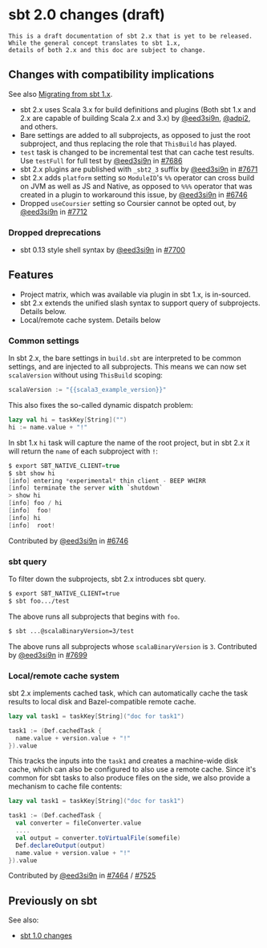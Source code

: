 sbt 2.0 changes (draft)
=======================

```admonish warning
This is a draft documentation of sbt 2.x that is yet to be released.
While the general concept translates to sbt 1.x,
details of both 2.x and this doc are subject to change.
```

Changes with compatibility implications
---------------------------------------

See also [Migrating from sbt 1.x](./migrating-from-sbt-1.x.md).

- sbt 2.x uses Scala 3.x for build definitions and plugins (Both sbt 1.x and 2.x are capable of building Scala 2.x and 3.x) by [@eed3si9n][@eed3si9n], [@adpi2][@adpi2], and others.
- Bare settings are added to all subprojects, as opposed to just the root subproject, and thus replacing the role that `ThisBuild` has played.
- `test` task is changed to be incremental test that can cache test results. Use `testFull` for full test by [@eed3si9n][@eed3si9n] in [#7686][7686]
- sbt 2.x plugins are published with `_sbt2_3` suffix by [@eed3si9n][@eed3si9n] in [#7671][7671]
- sbt 2.x adds `platform` setting so `ModuleID`'s `%%` operator can cross build on JVM as well as JS and Native, as opposed to `%%%` operator that was created in a plugin to workaround this issue, by [@eed3si9n][@eed3si9n] in [#6746][6746]
- Dropped `useCoursier` setting so Coursier cannot be opted out, by [@eed3si9n][@eed3si9n] in [#7712][7712]

### Dropped dreprecations

- sbt 0.13 style shell syntax by [@eed3si9n][@eed3si9n] in [#7700][7700]

Features
--------

- Project matrix, which was available via plugin in sbt 1.x, is in-sourced.
- sbt 2.x extends the unified slash syntax to support query of subprojects. Details below.
- Local/remote cache system. Details below

### Common settings

In sbt 2.x, the bare settings in `build.sbt` are interpreted to be common settings, and are injected to all subprojects. This means we can now set `scalaVersion` without using `ThisBuild` scoping:

```scala
scalaVersion := "{{scala3_example_version}}"
```

This also fixes the so-called dynamic dispatch problem:

```scala
lazy val hi = taskKey[String]("")
hi := name.value + "!"
```

In sbt 1.x `hi` task will capture the name of the root project, but in sbt 2.x it will return the `name` of each subproject with `!`:

```scala
$ export SBT_NATIVE_CLIENT=true
$ sbt show hi
[info] entering *experimental* thin client - BEEP WHIRR
[info] terminate the server with `shutdown`
> show hi
[info] foo / hi
[info]  foo!
[info] hi
[info]  root!
```

Contributed by [@eed3si9n][@eed3si9n] in [#6746][6746]

### sbt query

To filter down the subprojects, sbt 2.x introduces sbt query.

```bash
$ export SBT_NATIVE_CLIENT=true
$ sbt foo.../test
```

The above runs all subprojects that begins with `foo`.

```bash
$ sbt ...@scalaBinaryVersion=3/test
```

The above runs all subprojects whose `scalaBinaryVersion` is `3`. Contributed by [@eed3si9n][@eed3si9n] in [#7699][7699]

### Local/remote cache system

sbt 2.x implements cached task, which can automatically cache the task results to local disk and Bazel-compatible remote cache.

```scala
lazy val task1 = taskKey[String]("doc for task1")

task1 := (Def.cachedTask {
  name.value + version.value + "!"
}).value
```

This tracks the inputs into the `task1` and creates a machine-wide disk cache, which can also be configured to also use a remote cache. Since it's common for sbt tasks to also produce files on the side, we also provide a mechanism to cache file contents:

```scala
lazy val task1 = taskKey[String]("doc for task1")

task1 := (Def.cachedTask {
  val converter = fileConverter.value
  ....
  val output = converter.toVirtualFile(somefile)
  Def.declareOutput(output)
  name.value + version.value + "!"
}).value
```

Contributed by [@eed3si9n][@eed3si9n] in [#7464][7464] / [#7525][7525]

Previously on sbt
-----------------

See also:

- [sbt 1.0 changes](https://www.scala-sbt.org/1.x/docs/sbt-1.0-Release-Notes.html)

  [6746]: https://github.com/sbt/sbt/pull/6746
  [7464]: https://github.com/sbt/sbt/pull/7464
  [7525]: https://github.com/sbt/sbt/pull/7525
  [7671]: https://github.com/sbt/sbt/pull/7671
  [7686]: https://github.com/sbt/sbt/pull/7686
  [7699]: https://github.com/sbt/sbt/pull/7699
  [7700]: https://github.com/sbt/sbt/pull/7700
  [7712]: https://github.com/sbt/sbt/pull/7712
  [@eed3si9n]: https://github.com/eed3si9n
  [@adpi2]: https://github.com/adpi2
